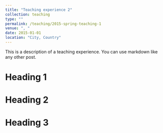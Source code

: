 ```yaml
---
title: "Teaching experience 2"
collection: teaching
type: ""
permalink: /teaching/2015-spring-teaching-1
venue: ", "
date: 2015-01-01
location: "City, Country"
---
```


This is a description of a teaching experience. You can use markdown like any other post.

Heading 1
======

Heading 2
======

Heading 3
======
